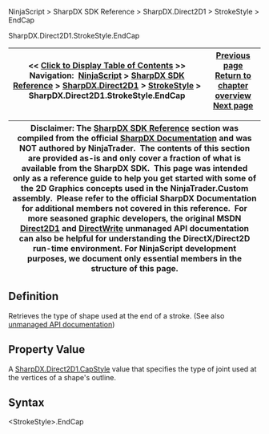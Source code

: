 ﻿
NinjaScript \> SharpDX SDK Reference \> SharpDX.Direct2D1 \> StrokeStyle \> EndCap

SharpDX.Direct2D1\.StrokeStyle.EndCap

| \<\< [Click to Display Table of Contents](sharpdx_direct2d1_strokestyle_endcap.md) \>\> **Navigation:**     [NinjaScript](ninjascript-1.md) \> [SharpDX SDK Reference](sharpdx_sdk_reference-1.md) \> [SharpDX.Direct2D1](sharpdx_direct2d1-1.md) \> [StrokeStyle](sharpdx_direct2d1_strokestyle-1.md) \> SharpDX.Direct2D1\.StrokeStyle.EndCap | [Previous page](sharpdx_direct2d1_strokestyle_dashstyle-1.md) [Return to chapter overview](sharpdx_direct2d1_strokestyle-1.md) [Next page](sharpdx_direct2d1_strokestyle_getdashes-1.md) |
| --- | --- |

| Disclaimer: The [SharpDX SDK Reference](sharpdx_sdk_reference-1.md) section was compiled from the official [SharpDX Documentation](http://sharpdx.org/) and was NOT authored by NinjaTrader.  The contents of this section are provided as\-is and only cover a fraction of what is available from the SharpDX SDK.  This page was intended only as a reference guide to help you get started with some of the 2D Graphics concepts used in the NinjaTrader.Custom assembly.  Please refer to the official SharpDX Documentation for additional members not covered in this reference.  For more seasoned graphic developers, the original MSDN [Direct2D1](https://msdn.microsoft.com/en-us/library/windows/desktop/dd370990.aspx) and [DirectWrite](https://msdn.microsoft.com/en-us/library/windows/desktop/dd368038.aspx) unmanaged API documentation can also be helpful for understanding the DirectX/Direct2D run\-time environment. For NinjaScript development purposes, we document only essential members in the structure of this page. |
| --- |

## Definition
Retrieves the type of shape used at the end of a stroke. 
(See also [unmanaged API documentation](http://msdn.microsoft.com/en-us/library/dd372238.aspx))
 
## Property Value
A [SharpDX.Direct2D1\.CapStyle](sharpdx_direct2d1_capstyle-1.md) value that specifies the type of joint used at the vertices of a shape's outline.
 
## Syntax
\<StrokeStyle\>.EndCap
## 
## 
